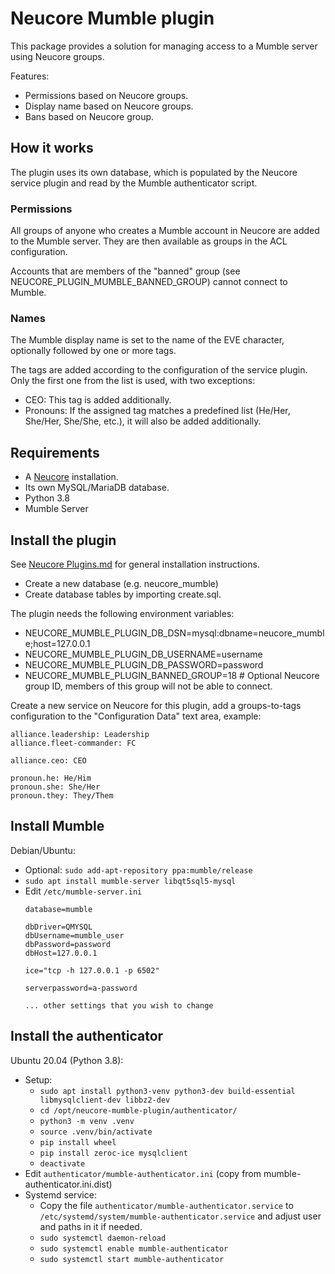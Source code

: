 # Neucore Mumble plugin

This package provides a solution for managing access to a Mumble server using Neucore groups.

Features:
- Permissions based on Neucore groups.
- Display name based on Neucore groups.
- Bans based on Neucore group.

## How it works

The plugin uses its own database, which is populated by the Neucore service plugin and read by the Mumble 
authenticator script.

### Permissions

All groups of anyone who creates a Mumble account in Neucore are added to the Mumble server. They are then 
available as groups in the ACL configuration.

Accounts that are members of the "banned" group (see NEUCORE_PLUGIN_MUMBLE_BANNED_GROUP) cannot connect to Mumble.

### Names

The Mumble display name is set to the name of the EVE character, optionally followed by one or more tags.

The tags are added according to the configuration of the service plugin. Only the first one from the list is used, 
with two exceptions:

- CEO: This tag is added additionally.
- Pronouns: If the assigned tag matches a predefined list (He/Her, She/Her, She/She, etc.), it will also be
  added additionally.

## Requirements

- A [Neucore](https://github.com/tkhamez/neucore) installation.
- Its own MySQL/MariaDB database.
- Python 3.8
- Mumble Server

## Install the plugin

See [Neucore Plugins.md](https://github.com/tkhamez/neucore/blob/main/doc/Plugins.md) for general installation 
instructions.

- Create a new database (e.g. neucore_mumble)
- Create database tables by importing create.sql.

The plugin needs the following environment variables:
- NEUCORE_MUMBLE_PLUGIN_DB_DSN=mysql:dbname=neucore_mumble;host=127.0.0.1
- NEUCORE_MUMBLE_PLUGIN_DB_USERNAME=username
- NEUCORE_MUMBLE_PLUGIN_DB_PASSWORD=password
- NEUCORE_MUMBLE_PLUGIN_BANNED_GROUP=18 # Optional Neucore group ID, members of this group will not be able to connect.

Create a new service on Neucore for this plugin, add a groups-to-tags configuration to the "Configuration Data"
text area, example:
```
alliance.leadership: Leadership
alliance.fleet-commander: FC

alliance.ceo: CEO

pronoun.he: He/Him
pronoun.she: She/Her
pronoun.they: They/Them
```

## Install Mumble

Debian/Ubuntu:

- Optional: `sudo add-apt-repository ppa:mumble/release`
- `sudo apt install mumble-server libqt5sql5-mysql`
- Edit `/etc/mumble-server.ini`
  ```
  database=mumble
  
  dbDriver=QMYSQL
  dbUsername=mumble_user
  dbPassword=password
  dbHost=127.0.0.1
  
  ice="tcp -h 127.0.0.1 -p 6502"
  
  serverpassword=a-password
  
  ... other settings that you wish to change
  ```

## Install the authenticator

Ubuntu 20.04 (Python 3.8):

- Setup:
  - `sudo apt install python3-venv python3-dev build-essential libmysqlclient-dev libbz2-dev`
  - `cd /opt/neucore-mumble-plugin/authenticator/`
  - `python3 -m venv .venv`
  - `source .venv/bin/activate`
  - `pip install wheel`
  - `pip install zeroc-ice mysqlclient`
  - `deactivate`
- Edit `authenticator/mumble-authenticator.ini` (copy from mumble-authenticator.ini.dist)
- Systemd service:
  - Copy the file `authenticator/mumble-authenticator.service` to 
    `/etc/systemd/system/mumble-authenticator.service` and adjust user and paths in it if needed.
  - `sudo systemctl daemon-reload`
  - `sudo systemctl enable mumble-authenticator`
  - `sudo systemctl start mumble-authenticator`

